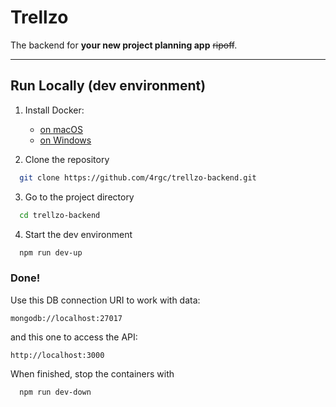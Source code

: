 
# Trellzo

The backend for **your new project planning app** ~~ripoff~~.

---

## Run Locally (dev environment)

1. Install Docker:
   - [on macOS](https://docs.docker.com/docker-for-mac/install/)
   - [on Windows](https://docs.docker.com/docker-for-windows/install/)

2. Clone the repository

```bash
  git clone https://github.com/4rgc/trellzo-backend.git
```

3. Go to the project directory

```bash
  cd trellzo-backend
```

4. Start the dev environment

```bash
  npm run dev-up
```

### Done!

Use this DB connection URI to work with data:

`mongodb://localhost:27017`

and this one to access the API:

`http://localhost:3000`

When finished, stop the containers with

```bash
  npm run dev-down
```
